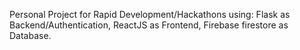 Personal Project for Rapid Development/Hackathons 
using:
Flask as Backend/Authentication, 
ReactJS as Frontend,
Firebase firestore as Database. 
